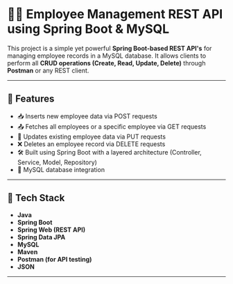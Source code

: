 # 🧑‍💼 Employee Management REST API using Spring Boot & MySQL

This project is a simple yet powerful **Spring Boot-based REST API's** for managing employee records in a MySQL database. It allows clients to perform all **CRUD operations (Create, Read, Update, Delete)** through **Postman** or any REST client.

---

## 🚀 Features

- 📥 Inserts new employee data via POST requests
- 📤 Fetches all employees or a specific employee via GET requests
- 🔄 Updates existing employee data via PUT requests
- ❌ Deletes an employee record via DELETE requests
- 🛠️ Built using Spring Boot with a layered architecture (Controller, Service, Model, Repository)
- 🔗 MySQL database integration

---

## 🧱 Tech Stack

- **Java**
- **Spring Boot**
- **Spring Web (REST API)**
- **Spring Data JPA**
- **MySQL**
- **Maven**
- **Postman (for API testing)**
- **JSON**

---
